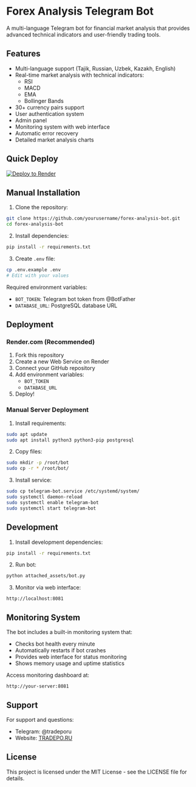 # Forex Analysis Telegram Bot

A multi-language Telegram bot for financial market analysis that provides advanced technical indicators and user-friendly trading tools.

## Features

- Multi-language support (Tajik, Russian, Uzbek, Kazakh, English)
- Real-time market analysis with technical indicators:
  - RSI
  - MACD
  - EMA
  - Bollinger Bands
- 30+ currency pairs support
- User authentication system
- Admin panel
- Monitoring system with web interface
- Automatic error recovery
- Detailed market analysis charts

## Quick Deploy

[![Deploy to Render](https://render.com/images/deploy-to-render-button.svg)](https://render.com/deploy)

## Manual Installation

1. Clone the repository:
```bash
git clone https://github.com/yourusername/forex-analysis-bot.git
cd forex-analysis-bot
```

2. Install dependencies:
```bash
pip install -r requirements.txt
```

3. Create `.env` file:
```bash
cp .env.example .env
# Edit with your values
```

Required environment variables:
- `BOT_TOKEN`: Telegram bot token from @BotFather
- `DATABASE_URL`: PostgreSQL database URL

## Deployment

### Render.com (Recommended)

1. Fork this repository
2. Create a new Web Service on Render
3. Connect your GitHub repository
4. Add environment variables:
   - `BOT_TOKEN`
   - `DATABASE_URL`
5. Deploy!

### Manual Server Deployment

1. Install requirements:
```bash
sudo apt update
sudo apt install python3 python3-pip postgresql
```

2. Copy files:
```bash
sudo mkdir -p /root/bot
sudo cp -r * /root/bot/
```

3. Install service:
```bash
sudo cp telegram-bot.service /etc/systemd/system/
sudo systemctl daemon-reload
sudo systemctl enable telegram-bot
sudo systemctl start telegram-bot
```

## Development

1. Install development dependencies:
```bash
pip install -r requirements.txt
```

2. Run bot:
```bash
python attached_assets/bot.py
```

3. Monitor via web interface:
```
http://localhost:8081
```

## Monitoring System

The bot includes a built-in monitoring system that:
- Checks bot health every minute
- Automatically restarts if bot crashes
- Provides web interface for status monitoring
- Shows memory usage and uptime statistics

Access monitoring dashboard at:
```
http://your-server:8081
```

## Support

For support and questions:
- Telegram: @tradeporu
- Website: [TRADEPO.RU](https://tradepo.ru)

## License

This project is licensed under the MIT License - see the LICENSE file for details.
